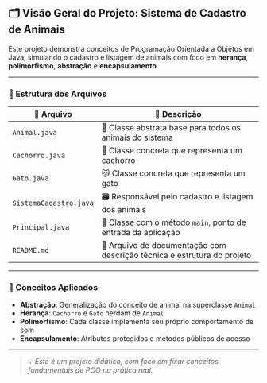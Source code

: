 ## 🗂️ Visão Geral do Projeto: Sistema de Cadastro de Animais

Este projeto demonstra conceitos de Programação Orientada a Objetos em Java, simulando o cadastro e listagem de animais com foco em **herança**, **polimorfismo**, **abstração** e **encapsulamento**.

---

### 📁 Estrutura dos Arquivos

| 📄 Arquivo                | 📌 Descrição                                                                 |
|---------------------------|------------------------------------------------------------------------------|
| `Animal.java`             | 🧬 Classe abstrata base para todos os animais do sistema                    |
| `Cachorro.java`           | 🐶 Classe concreta que representa um cachorro                               |
| `Gato.java`               | 🐱 Classe concreta que representa um gato                                   |
| `SistemaCadastro.java`    | 🗃️ Responsável pelo cadastro e listagem dos animais                         |
| `Principal.java`          | 🚀 Classe com o método `main`, ponto de entrada da aplicação                 |
| `README.md`               | 📝 Arquivo de documentação com descrição técnica e estrutura do projeto      |

---

### 🚦 Conceitos Aplicados

- **Abstração**: Generalização do conceito de animal na superclasse `Animal`
- **Herança**: `Cachorro` e `Gato` herdam de `Animal`
- **Polimorfismo**: Cada classe implementa seu próprio comportamento de som
- **Encapsulamento**: Atributos protegidos e métodos públicos de acesso

---

> 💡 *Este é um projeto didático, com foco em fixar conceitos fundamentais de POO na prática real.*
